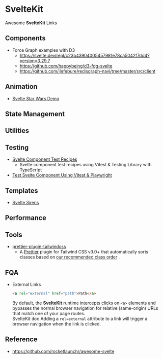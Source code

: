 # SvelteKit

Awesome **SvelteKit** Links

## Components

-   Force Graph examples with D3
    -   https://svelte.dev/repl/c23b43904005457981e78ca5042f7dd4?version=3.29.7
    -   https://github.com/happybeing/d3-fdg-svelte
    -   https://github.com/jlefebure/redisgraph-navi/tree/master/src/client

## Animation

-   [Svelte Star Wars Demo](https://github.com/geoffrich/star-wars-demo-svelte)

## State Management

## Utilities

## Testing

-   [Svelte Component Test Recipes](https://github.com/davipon/svelte-component-test-recipes)
    -   Svelte component test recipes using Vitest & Testing Library with TypeScript
-   [Test Svelte Component Using Vitest & Playwright](https://davipon.hashnode.dev/test-svelte-component-using-vitest-playwright)

## Templates

-   [Svelte Sirens](https://github.com/Svelte-Sirens/svelte-sirens)

## Performance

## Tools

-   [prettier-plugin-tailwindcss](https://github.com/tailwindlabs/prettier-plugin-tailwindcss)
    -   A [Prettier](https://prettier.io/) plugin for Tailwind CSS v3.0+ that automatically sorts classes based
        on [our recommended class order](https://tailwindcss.com/blog/automatic-class-sorting-with-prettier#how-classes-are-sorted)
        .

## FQA

-   External Links
    ```html
    <a rel="external" href="path">Path</a>
    ```
    By default, the **SvelteKit** runtime intercepts clicks on `<a>` elements and bypasses the normal browser navigation
    for relative (same-origin) URLs that match one of your page routes. <br/>
    SvelteKit doc Adding a `rel=external` attribute to a link will trigger a browser navigation when the link is clicked.

## Reference

-   https://github.com/rocketlaunchr/awesome-svelte
